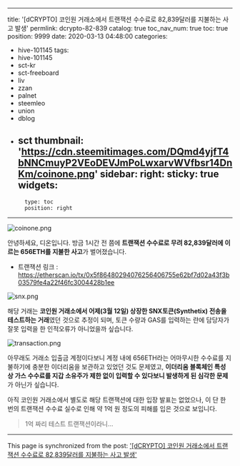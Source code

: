 
---
title: '[dCRYPTO] 코인원 거래소에서 트랜잭션 수수료로 82,839달러를 지불하는 사고 발생'
permlink: dcrypto-82-839
catalog: true
toc_nav_num: true
toc: true
position: 9999
date: 2020-03-13 04:48:00
categories:
- hive-101145
tags:
- hive-101145
- sct-kr
- sct-freeboard
- liv
- zzan
- palnet
- steemleo
- union
- dblog
- sct
thumbnail: 'https://cdn.steemitimages.com/DQmd4yjfT4bNNCmuyP2VEoDEVJmPoLwxarvWVfbsr14DnKm/coinone.png'
sidebar:
    right:
        sticky: true
widgets:
    -
        type: toc
        position: right
---


![coinone.png](https://cdn.steemitimages.com/DQmd4yjfT4bNNCmuyP2VEoDEVJmPoLwxarvWVfbsr14DnKm/coinone.png)

안녕하세요, 디온입니다. 방금 1시간 전 쯤에 **트랜잭션 수수료로 무려 82,839달러에 이르는 656ETH를 지불한 사고**가 벌어졌습니다.


- 트랜잭션 링크 : https://etherscan.io/tx/0x5f86480294076256406755e62bf7d02a43f3b03579fe4a22f46fc3004428b1ee



![snx.png](https://cdn.steemitimages.com/DQmWczZceLrVcRqzrV8v8btipv3AFBQT6Qs9qEVqni3t4H8/snx.png)

해당 거래는 **코인원 거래소에서 어제(3월 12일) 상장한 SNX토큰(Synthetix) 전송을 테스트하는 거래**였던 것으로 추정이 되며, 토큰 수량과 GAS를 입력하는 란에 담당자가 잘못 입력을 한 인적오류가 아니었을까 싶습니다.

![transaction.png](https://cdn.steemitimages.com/DQmR8hZPxeBouCenWqL24EH5U6kWoLk6G3X8i9F9xzDY1Rh/transaction.png)

아무래도 거래소 입출금 계정이다보니 계정 내에 656ETH라는 어마무시한 수수료를 지불하기에 충분한 이더리움을 보관하고 있었던 것도 문제였고, **이더리움 블록체인 특성 상 가스 수수료를 지갑 소유주가 제한 없이 입력할 수 있다보니 발생하게 된 심각한 문제**가 아닌가 싶습니다.

아직 코인원 거래소에서 별도로 해당 트랜잭션에 대한 입장 발표는 없었으나, 이 단 한 번의 트랜잭션 수수료 실수로 인해 약 1억 원 정도의 피해를 입은 것으로 보입니다. 

> 1억 짜리 테스트 트랜잭션이라니...

- - -

This page is synchronized from the post: ['[dCRYPTO] 코인원 거래소에서 트랜잭션 수수료로 82,839달러를 지불하는 사고 발생'](https://steemit.com/@donekim/dcrypto-82-839)

